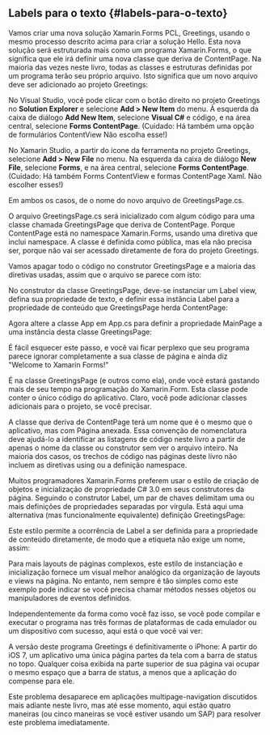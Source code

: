 ## Labels para o texto {#labels-para-o-texto}

Vamos criar uma nova solução Xamarin.Forms PCL, Greetings, usando o mesmo processo descrito acima para criar a solução Hello. Esta nova solução será estruturada mais como um programa Xamarin.Forms, o que significa que ele irá definir uma nova classe que deriva de ContentPage. Na maioria das vezes neste livro, todas as classes e estruturas definidas por um programa terão seu próprio arquivo. Isto significa que um novo arquivo deve ser adicionado ao projeto Greetings:

No Visual Studio, você pode clicar com o botão direito no projeto Greetings no **Solution Explorer** e selecione **Add &gt; New Item** do menu. À esquerda da caixa de diálogo **Add New Item**, selecione **Visual C#** e código, e na área central, selecione **Forms ContentPage**. (Cuidado: Há também uma opção de formulários ContentView Não escolha esse!)

No Xamarin Studio, a partir do ícone da ferramenta no projeto Greetings, selecione **Add &gt; New File** no menu. Na esquerda da caixa de diálogo **New File**, selecione **Forms**, e na área central, selecione **Forms ContentPage**. (Cuidado: Há também Forms ContentView e formas ContentPage Xaml. Não escolher esses!)

Em ambos os casos, de o nome do novo arquivo de GreetingsPage.cs.

O arquivo GreetingsPage.cs será inicializado com algum código para uma classe chamada GreetingsPage que deriva de ContentPage. Porque ContentPage está no namespace Xamarin.Forms, usando uma diretiva que inclui namespace. A classe é definida como pública, mas ela não precisa ser, porque não vai ser acessado diretamente de fora do projeto Greetings.

Vamos apagar todo o código no construtor GreetingsPage e a maioria das diretivas usadas, assim que o arquivo se parece com isto:

No construtor da classe GreetingsPage, deve-se instanciar um Label view, defina sua propriedade de texto, e definir essa instância Label para a propriedade de conteúdo que GreetingsPage herda ContentPage:

Agora altere a classe App em App.cs para definir a propriedade MainPage a uma instância desta classe GreetingsPage:

É fácil esquecer este passo, e você vai ficar perplexo que seu programa parece ignorar completamente a sua classe de página e ainda diz &quot;Welcome to Xamarin Forms!&quot;

É na classe GreetingsPage (e outros como ela), onde você estará gastando mais de seu tempo na programação do Xamarin.Form. Esta classe pode conter o único código do aplicativo. Claro, você pode adicionar classes adicionais para o projeto, se você precisar.

A classe que deriva de ContentPage terá um nome que é o mesmo que o aplicativo, mas com Página anexada. Essa convenção de nomenclatura deve ajudá-lo a identificar as listagens de código neste livro a partir de apenas o nome da classe ou construtor sem ver o arquivo inteiro. Na maioria dos casos, os trechos de código nas páginas deste livro não incluem as diretivas using ou a definição namespace.

Muitos programadores Xamarin.Forms preferem usar o estilo de criação de objetos e inicialização de propriedade C# 3.0 em seus construtores da página. Seguindo o construtor Label, um par de chaves delimitam uma ou mais definições de propriedades separadas por vírgula. Está aqui uma alternativa (mas funcionalmente equivalente) definição GreetingsPage:

Este estilo permite a ocorrência de Label a ser definida para a propriedade de conteúdo diretamente, de modo que a etiqueta não exige um nome, assim:

Para mais layouts de páginas complexos, este estilo de instanciação e inicialização fornece um visual melhor analógico da organização de layouts e views na página. No entanto, nem sempre é tão simples como este exemplo pode indicar se você precisa chamar métodos nesses objetos ou manipuladores de eventos definidos.

Independentemente da forma como você faz isso, se você pode compilar e executar o programa nas três formas de plataformas de cada emulador ou um dispositivo com sucesso, aqui está o que você vai ver:

A versão deste programa Greetings é definitivamente o iPhone: A partir do iOS 7, um aplicativo uma única página partes da tela com a barra de status no topo. Qualquer coisa exibida na parte superior de sua página vai ocupar o mesmo espaço que a barra de status, a menos que a aplicação do compense para ele.

Este problema desaparece em aplicações multipage-navigation discutidos mais adiante neste livro, mas até esse momento, aqui estão quatro maneiras (ou cinco maneiras se você estiver usando um SAP) para resolver este problema imediatamente.
